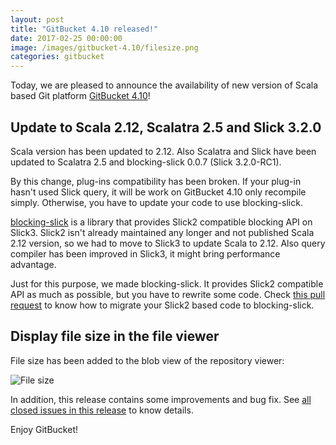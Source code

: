 ```yaml
---
layout: post
title: "GitBucket 4.10 released!"
date: 2017-02-25 00:00:00
image: /images/gitbucket-4.10/filesize.png
categories: gitbucket
---
```


Today, we are pleased to announce the availability of new version of Scala based Git platform [GitBucket 4.10](https://github.com/gitbucket/gitbucket/releases/tag/4.10)!

## Update to Scala 2.12, Scalatra 2.5 and Slick 3.2.0

Scala version has been updated to 2.12. Also Scalatra and Slick have been updated to Scalatra 2.5 and blocking-slick 0.0.7 (Slick 3.2.0-RC1).

By this change, plug-ins compatibility has been broken. If your plug-in hasn't used Slick query, it will be work on GitBucket 4.10 only recompile simply. Otherwise, you have to update your code to use blocking-slick.

[blocking-slick](https://github.com/takezoe/blocking-slick) is a library that provides Slick2 compatible blocking API on Slick3. Slick2 isn't already maintained any longer and not published Scala 2.12 version, so we had to move to Slick3 to update Scala to 2.12. Also query compiler has been improved in Slick3, it might bring performance advantage.

Just for this purpose, we made blocking-slick. It provides Slick2 compatible API as much as possible, but you have to rewrite some code. Check [this pull request](https://github.com/gitbucket/gitbucket/pull/1381/files) to know how to migrate your Slick2 based code to blocking-slick.

## Display file size in the file viewer

File size has been added to the blob view of the repository viewer:

![File size]({{site.baseurl}}/images/gitbucket-4.10/filesize.png)

In addition, this release contains some improvements and bug fix. See [all closed issues in this release](https://github.com/gitbucket/gitbucket/issues?q=is%3Aclosed+milestone%3A4.10) to know details.

Enjoy GitBucket!

